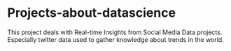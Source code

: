 # Projects-about-datascience

This project deals with Real-time Insights from Social Media Data projects. 
Especially twitter data used to gather knowledge about trends in the world.
